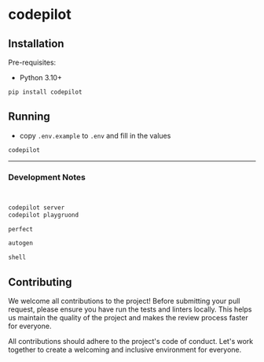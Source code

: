 # codepilot

## Installation

Pre-requisites:

- Python 3.10+

```bash
pip install codepilot
```

## Running

- copy `.env.example` to `.env` and fill in the values

```bash
codepilot
```

---

### Development Notes

```bash


codepilot server
codepilot playgruond

perfect

autogen

shell

```

## Contributing

We welcome all contributions to the project! Before submitting your pull request, please ensure you have run the tests and linters locally. This helps us maintain the quality of the project and makes the review process faster for everyone.

All contributions should adhere to the project's code of conduct. Let's work together to create a welcoming and inclusive environment for everyone.

